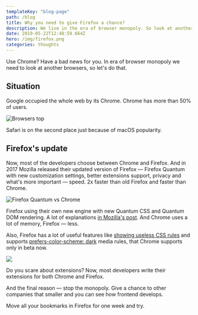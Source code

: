 ```yaml
---
templateKey: "blog-page"
path: /blog
title: Why you need to give Firefox a chance?
description: We live in the era of browser monopoly. So look at another browser!
date: 2019-05-22T12:48:59.664Z
hero: /img/firefox.png
categories: thoughts
---
```


Use Chrome? Have a bad news for you. In era of browser monopoly we need to look at another browsers, so let's do that.

## Situation

Google occupied the whole web by its Chrome. Chrome has more than 50% of users.

![Browsers top](/img/browser-stats.jpg)

Safari is on the second place just because of macOS popularity.

## Firefox's update

Now, most of the developers choose between Chrome and Firefox. And in 2017 Mozilla released their updated version of Firefox — Firefox Quantum with new customization settings, better extensions support, privacy and what's more important — speed. 2x faster than old Firefox and faster than Chrome.

![Firefox Quantum vs Chrome](/static/firefox-vs-chrome.jpg)

Firefox using their own new engine with new Quantum CSS and Quantum DOM rendering. A lot of explanations [in Mozilla's post](https://hacks.mozilla.org/2017/11/entering-the-quantum-era-how-firefox-got-fast-again-and-where-its-going-to-get-faster/). And Chrome uses a lot of memory, Firefox — less.

Also, Firefox has a lot of useful features like [showing useless CSS rules](https://twitter.com/nicolaschevobbe/status/1135798960361263104) and supports [prefers-color-scheme: dark](https://hacks.mozilla.org/2019/05/firefox-67-dark-mode-css-webrender/) media rules, that Chrome supports only in beta now.

![](firefox-dark.png)

Do you scare about extensions? Now, most developers write their extensions for both Chrome and Firefox.

And the final reason — stop the monopoly. Give a chance to other companies that smaller and you can see how frontend develops.

Move all your bookmarks in Firefox for one week and try.
